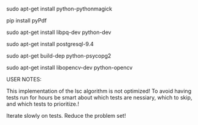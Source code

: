 sudo apt-get install python-pythonmagick

pip install pyPdf

sudo apt-get install libpq-dev python-dev

sudo apt-get install postgresql-9.4

sudo apt-get build-dep python-psycopg2

sudo apt-get install libopencv-dev python-opencv

USER NOTES:

This implementation of the lsc algorithm is not optimized! To avoid having tests run for hours be smart about which tests are nessiary, which to skip, and which tests to prioritize.!

Iterate slowly on tests.  Reduce the problem set!

